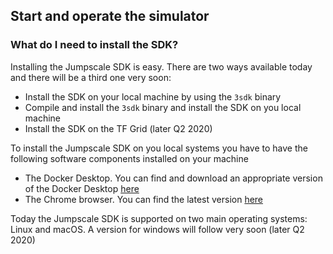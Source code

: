 ## Start and operate the simulator

### What do I need to install the SDK?

Installing the Jumpscale SDK is easy.  There are two ways available today and there will be a third one very soon:

- Install the SDK on your local machine by using the `3sdk` binary 
- Compile and install the `3sdk` binary and install the SDK on you local machine
- Install the SDK on the TF Grid (later Q2 2020)

To install the Jumpscale SDK on you local systems you have to have the following software components installed on your machine

- The Docker Desktop.  You can find and download an appropriate version of the Docker Desktop  [here](https://www.docker.com/products/docker-desktop)
- The Chrome browser.  You can find the latest version [here](https://www.google.com/chrome/)

Today the Jumpscale SDK is supported on two main operating systems: Linux and macOS.  A version for windows will follow very soon (later Q2 2020)

